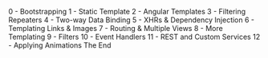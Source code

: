 0 - Bootstrapping
1 - Static Template
2 - Angular Templates
3 - Filtering Repeaters
4 - Two-way Data Binding
5 - XHRs & Dependency Injection
6 - Templating Links & Images
7 - Routing & Multiple Views
8 - More Templating
9 - Filters
10 - Event Handlers
11 - REST and Custom Services
12 - Applying Animations
The End 